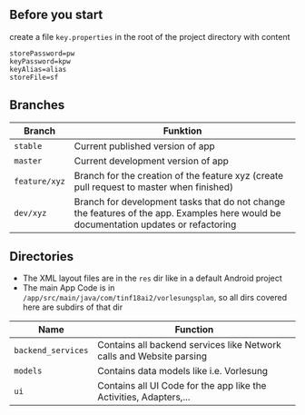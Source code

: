 ## Before you start
create a file ```key.properties``` in the root of the project directory with content

```
storePassword=pw
keyPassword=kpw
keyAlias=alias
storeFile=sf
```

## Branches
| Branch        | Funktion                                                                                                                             |
| ------------- | ------------------------------------------------------------------------------------------------------------------------------------ |
| `stable`      | Current published version of app                                                                                                     |
| `master`      | Current development version of app                                                                                                   |
| `feature/xyz` | Branch for the creation of the feature xyz (create pull request to master when finished)                                             |
| `dev/xyz`     | Branch for development tasks that do not change the features of the app. Examples here would be documentation updates or refactoring |

## Directories
- The XML layout files are in the `res` dir like in a default Android project
- The main App Code is in `/app/src/main/java/com/tinf18ai2/vorlesungsplan`, so all dirs covered here are subdirs of that dir
  
| Name               | Function                                                             |
| ------------------ | -------------------------------------------------------------------- |
| `backend_services` | Contains all backend services like Network calls and Website parsing |
| `models`           | Contains data models like i.e. Vorlesung                             |
| `ui`               | Contains all UI Code for the app like the Activities, Adapters,...   |
